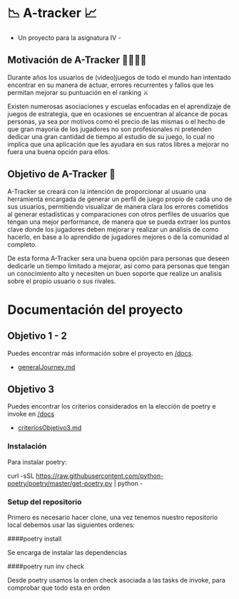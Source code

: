 # :chart_with_downwards_trend: A-tracker :chart_with_upwards_trend:

- Un proyecto para la asignatura IV -

## Motivación de A-Tracker 	:man_student::woman_student:

Durante años los usuarios de (video)juegos de todo el mundo han intentado encontrar en su manera de actuar, errores recurrentes y fallos que les permitan mejorar su puntuación en el ranking ⚔️

Existen numerosas asociaciones y escuelas enfocadas en el aprendizaje de juegos de estrategia, que en ocasiones se encuentran al alcance de pocas personas, ya sea por motivos como el precio de las mismas o el hecho de que gran mayoría de los jugadores no son profesionales ni pretenden dedicar una gran cantidad de tiempo al estudio de su juego, lo cual no implica que una aplicación que les ayudara en sus ratos libres a mejorar no fuera una buena opción para ellos.


## Objetivo de A-Tracker :dart:

A-Tracker se creará con la intención de proporcionar al usuario una herramienta encargada de generar un perfíl de juego propio de cada uno de sus usuarios, permitiendo visualizar de manera clara los errores cometidos al generar estadísticas y comparaciones con otros perfiles de usuarios que tengan una mejor performance, de manera que se pueda extraer los puntos clave donde los jugadores deben mejorar y realizar un análisis de como hacerlo, en base a lo aprendido de jugadores mejores o de la comunidad al completo.

De esta forma A-Tracker sera una buena opción para personas que deseen dedicarle un tiempo limitado a mejorar, así como para personas que tengan un conocimiento alto y necesiten un buen soporte que realize un analisis sobre el propio usuario o sus rivales.



# Documentación del proyecto
## Objetivo 1 - 2
Puedes encontrar más información sobre el proyecto en [/docs](https://github.com/xCyal/A-Tracker/tree/Objetivo-3/docs).

- [generalJourney.md](https://github.com/xCyal/A-Tracker/blob/Objetivo-1/docs/generalJourney.md)


## Objetivo 3
Puedes encontrar los criterios considerados en la elección de poetry e invoke en [/docs](https://github.com/xCyal/A-Tracker/tree/Objetivo-3/docs)

- [criteriosObjetivo3.md](https://github.com/xCyal/A-Tracker/blob/Objetivo-3/docs/criteriosObjetivo3.md)

### Instalación

Para instalar poetry:

curl -sSL https://raw.githubusercontent.com/python-poetry/poetry/master/get-poetry.py | python -

### Setup del repositorio

Primero es necesario hacer clone, una vez tenemos nuestro repositorio local debemos usar las siguientes ordenes:

####poetry install 

Se encarga de instalar las dependencias

####poetry run inv check

Desde poetry usamos la orden check asociada a las tasks de invoke, para comprobar que todo esta en orden


